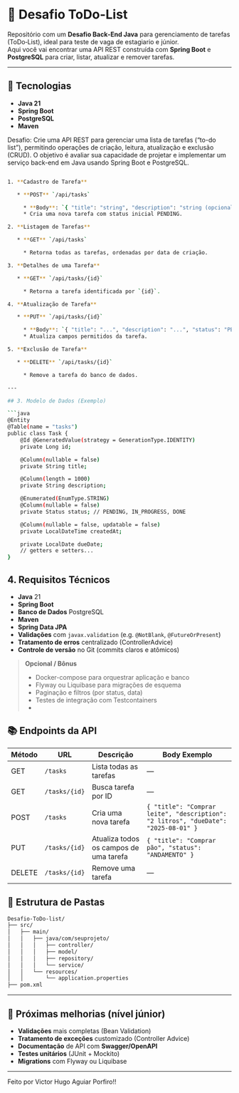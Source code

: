 # 📝 Desafio ToDo-List

Repositório com um **Desafio Back‑End Java** para gerenciamento de tarefas (ToDo‑List), ideal para teste de vaga de estagiario e júnior.  
Aqui você vai encontrar uma API REST construída com **Spring Boot** e **PostgreSQL** para criar, listar, atualizar e remover tarefas.

---

## 🚀 Tecnologias

- **Java 21**  
- **Spring Boot** 
- **PostgreSQL**  
- **Maven**  

Desafio: Crie uma API REST para gerenciar uma lista de tarefas (“to-do list”), permitindo operações de criação, leitura, atualização e exclusão (CRUD). O objetivo é avaliar sua capacidade de projetar e implementar um serviço back-end em Java usando Spring Boot e PostgreSQL.

```bash

1. **Cadastro de Tarefa**

   * **POST** `/api/tasks`

     * **Body**: `{ "title": "string", "description": "string (opcional)", "dueDate": "YYYY-MM-DD" }`
     * Cria uma nova tarefa com status inicial PENDING.

2. **Listagem de Tarefas**

   * **GET** `/api/tasks`

     * Retorna todas as tarefas, ordenadas por data de criação.

3. **Detalhes de uma Tarefa**

   * **GET** `/api/tasks/{id}`

     * Retorna a tarefa identificada por `{id}`.

4. **Atualização de Tarefa**

   * **PUT** `/api/tasks/{id}`

     * **Body**: `{ "title": "...", "description": "...", "status": "PENDING|IN_PROGRESS|DONE", "dueDate": "YYYY-MM-DD" }`
     * Atualiza campos permitidos da tarefa.

5. **Exclusão de Tarefa**

   * **DELETE** `/api/tasks/{id}`

     * Remove a tarefa do banco de dados.

---

## 3. Modelo de Dados (Exemplo)

```java
@Entity
@Table(name = "tasks")
public class Task {
    @Id @GeneratedValue(strategy = GenerationType.IDENTITY)
    private Long id;

    @Column(nullable = false)
    private String title;

    @Column(length = 1000)
    private String description;

    @Enumerated(EnumType.STRING)
    @Column(nullable = false)
    private Status status; // PENDING, IN_PROGRESS, DONE

    @Column(nullable = false, updatable = false)
    private LocalDateTime createdAt;

    private LocalDate dueDate;
    // getters e setters...
}
```

## 4. Requisitos Técnicos

* **Java** 21
* **Spring Boot** 
* **Banco de Dados** PostgreSQL
* **Maven**
* **Spring Data JPA**
* **Validações** com `javax.validation` (e.g. `@NotBlank`, `@FutureOrPresent`)
* **Tratamento de erros** centralizado (ControllerAdvice)
* **Controle de versão** no Git (commits claros e atômicos)

> **Opcional / Bônus**
>
> * Docker-compose para orquestrar aplicação e banco
> * Flyway ou Liquibase para migrações de esquema
> * Paginação e filtros (por status, data)
> * Testes de integração com Testcontainers
> * 


## 📚 Endpoints da API

| Método | URL                  | Descrição                              | Body Exemplo                                                                       |
| ------ | -------------------- | -------------------------------------- | ---------------------------------------------------------------------------------- |
| GET    | `/tasks`             | Lista todas as tarefas                 | —                                                                                  |
| GET    | `/tasks/{id}`        | Busca tarefa por ID                    | —                                                                                  |
| POST   | `/tasks`             | Cria uma nova tarefa                   | `{ "title": "Comprar leite", "description": "2 litros", "dueDate": "2025-08-01" }` |
| PUT    | `/tasks/{id}`        | Atualiza todos os campos de uma tarefa | `{ "title": "Comprar pão", "status": "ANDAMENTO" }`                                |
| DELETE | `/tasks/{id}`        | Remove uma tarefa                      | —                                                                                  |



## 📁 Estrutura de Pastas

```bash
Desafio-ToDo-list/
├── src/
│   ├── main/
│   │   ├── java/com/seuprojeto/
│   │   │   ├── controller/   
│   │   │   ├── model/        
│   │   │   ├── repository/   
│   │   │   └── service/      
│   │   └── resources/
│   │       └── application.properties
├── pom.xml                  

```

---

## 🌟 Próximas melhorias (nível júnior)

* **Validações** mais completas (Bean Validation)
* **Tratamento de exceções** customizado (Controller Advice)
* **Documentação** de API com **Swagger/OpenAPI**
* **Testes unitários** (JUnit + Mockito)
* **Migrations** com Flyway ou Liquibase

---
Feito por Victor Hugo Aguiar Porfiro!!






